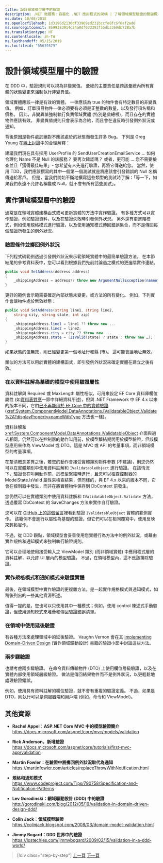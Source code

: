 ```yaml
---
title: 設計領域模型層中的驗證
description: .NET 微服務：容器化 .NET 應用程式的架構 | 了解領域模型驗證的關鍵概念。
ms.date: 10/08/2018
ms.openlocfilehash: 1d3196d2130df33969ed231bccfe0fc6f0af2ad8
ms.sourcegitcommit: 8699383914c24a0df033393f55db3369db728a7b
ms.translationtype: HT
ms.contentlocale: zh-TW
ms.lasthandoff: 05/15/2019
ms.locfileid: "65639579"
---
```

# <a name="design-validations-in-the-domain-model-layer"></a>設計領域模型層中的驗證

在 DDD 中，驗證規則可以視為非變異值。 彙總的主要責任是跨該彙總內所有實體的狀態變更來強制執行非變異值。

領域實體應該一律是有效的實體。 一律應該為 true 的物件會有特定數目的非變異值。 例如，訂單項目物件一律必須要有必須是正整數的數量，以及發行項名稱和價格。 因此，非變異值強制執行負責領域實體 (特別是彙總根)，而且存在的實體物件應該有效。 非變異值規則只會表示為合約，而且會在違反時引發例外狀況或通知。

背後原因是物件處於絕對不應該處於的狀態而發生許多 Bug。 下列是 Greg Young 在[線上討論](https://jeffreypalermo.com/2009/05/the-fallacy-of-the-always-valid-entity/)中的合理解釋：

建議我們現在具有採用 UserProfile 的 SendUserCreationEmailService ... 如何合理化 Name 不是 Null 的該服務？ 要再次確認嗎？ 或者，更可能 ... 您不需要檢查並且「獲得最佳結果」- 您希望有人先進行驗證，再將它傳送給您。 當然，使用 TDD，我們應該撰寫的其中一個第一個測試就是將應該會引發錯誤的 Null 名稱傳送給客戶。 但是，當我們開始不斷地撰寫這些類型的測試時了解：「等一下，如果我們永遠不允許名稱變成 Null，就不會有所有這些測試」。

## <a name="implement-validations-in-the-domain-model-layer"></a>實作領域模型層中的驗證

通常是在領域實體建構函式或可更新實體的方法中實作驗證。 有多種方式可以實作驗證，例如驗證資料，以及在驗證失敗時引發例外狀況。 另外還有更進階模式，例如使用規格模式進行驗證，以及使用通知模式傳回錯誤集合，而不是傳回每個驗證所發生的例外狀況。

### <a name="validate-conditions-and-throw-exceptions"></a>驗證條件並擲回例外狀況

下列程式碼範例透過引發例外狀況來示範領域實體中的最簡單驗證方法。 在本節結尾的參考資料表中，您可以看到根據我們先前討論過之模式的更進階實作連結。

```csharp
public void SetAddress(Address address)
{
    _shippingAddress = address?? throw new ArgumentNullException(nameof(address));
}
```

更好的範例會示範需要確定內部狀態未變更，或方法的所有變化。 例如，下列實作會讓物件處於無效狀態：

```csharp
public void SetAddress(string line1, string line2,
    string city, string state, int zip)
{
    _shippingAddress.line1 = line1 ?? throw new ...
    _shippingAddress.line2 = line2;
    _shippingAddress.city = city ?? throw new ...
    _shippingAddress.state = (IsValid(state) ? state : throw new …);
}
```

如果狀態的值無效，則已經變更第一個地址行和縣 (市)。 這可能會讓地址無效。

類似的方法可以用於實體的建構函式，即引發例外狀況來確定實體在建立之後有效。

### <a name="use-validation-attributes-in-the-model-based-on-data-annotations"></a>在以資料註解為基礎的模型中使用驗證屬性

資料註解與 Required 或 MaxLength 屬性相似，可用來設定 EF Core 資料庫欄位屬性 (如[資料表對應](infrastructure-persistence-layer-implemenation-entity-framework-core.md#table-mapping)一節中詳細資料所述)，但與 .NET Framework 中 EF 4.x 以來的版本不同，它們[已不再能用於 EF Core 中的實體驗證](https://github.com/aspnet/EntityFrameworkCore/issues/3680) (<xref:System.ComponentModel.DataAnnotations.IValidatableObject.Validate%2A?displayProperty=nameWithType> 方法也一樣)。

資料註解和 <xref:System.ComponentModel.DataAnnotations.IValidatableObject> 介面與過去相同，仍然可以在控制器的動作叫用前，於模型繫結期間用於模型驗證，但該模型應用來作為 ViewModel 或 DTO。這是 MVC 或 API 的考量事項，而非領域模型的考量事項。

在釐清概念差異之後，若您的動作會接受實體類別物件參數 (不建議)，則您仍然可以在實體類別中使用資料註解和 `IValidatableObject` 進行驗證。 在該情況下，驗證會在叫用動作前，於模型繫結時進行，且您可以檢查控制器的 ModelState.IsValid 屬性來檢查結果，但同樣的，與 EF 4.x 以來的版本不同，它會在控制器中發生，而非在將實體物件保存到 DbContext 前發生。

您仍然可以在實體類別中使用資料註解和 `IValidatableObject.Validate` 方法，透過覆寫 DbContext 的 SaveChanges 方法來實作自訂驗證。

您可以在 [GitHub 上的這個留言](https://github.com/aspnet/EntityFrameworkCore/issues/3680#issuecomment-155502539)裡看到驗證 `IValidatableObject` 實體的範例實作。 該範例不會進行以屬性為基礎的驗證，但它們可以在相同覆寫中，使用反映來輕鬆實作。

不過，從 DDD 觀點，領域模型會妥善使用您實體行為方法中的例外狀況，或藉由實作規格和通知模式來強制執行驗證規則。

它可以合理地使用接受輸入之 ViewModel 類別 (而非領域實體) 中應用程式層的資料註解，以允許 UI 層內的模型驗證。 不過，在領域模型內，這不應該排除驗證。

### <a name="validate-entities-by-implementing-the-specification-pattern-and-the-notification-pattern"></a>實作規格模式和通知模式來驗證實體

最後，在領域模型中實作驗證的更複雜方法，是一起實作規格模式與通知模式，如稍後列出的一些其他資源所述。

值得一提的是，您也可以只使用其中一種模式；例如，使用 control 陳述式手動驗證，但使用通知模式來堆疊和傳回驗證錯誤清單。

### <a name="use-deferred-validation-in-the-domain"></a>在領域中使用延後驗證

有各種方法來處理領域中的延後驗證。 Vaughn Vernon 會在其 [Implementing Domain-Driven Design](https://www.amazon.com/Implementing-Domain-Driven-Design-Vaughn-Vernon/dp/0321834577) (實作領域驅動設計) 書籍的驗證小節中討論這些方法。

### <a name="two-step-validation"></a>兩步驟驗證

也請考慮兩步驟驗證。 在命令資料傳輸物件 (DTO) 上使用欄位層級驗證，以及在實體內部使用領域層級驗證。 做法是傳回結果物件而不是例外狀況，以更輕鬆地處理驗證錯誤。

例如，使用具有資料註解的欄位驗證，就不會有重複的驗證定義。 不過，如果是 DTO，則執行可以是伺服器端和用戶端 (例如，命令和 ViewModel)。

## <a name="additional-resources"></a>其他資源

- **Rachel Appel：ASP.NET Core MVC 中的模型驗證簡介** \
  <https://docs.microsoft.com/aspnet/core/mvc/models/validation>

- **Rick Anderson，新增驗證** \
  <https://docs.microsoft.com/aspnet/core/tutorials/first-mvc-app/validation>

- **Martin Fowler：在驗證中將擲回例外狀況取代為通知** \
  <https://martinfowler.com/articles/replaceThrowWithNotification.html>

- **規格和通知模式** \
  <https://www.codeproject.com/Tips/790758/Specification-and-Notification-Patterns>

- **Lev Gorodinski：網域驅動設計 (DDD) 中的驗證** \
  <http://gorodinski.com/blog/2012/05/19/validation-in-domain-driven-design-ddd/>

- **Colin Jack：領域模型驗證** \
  <https://colinjack.blogspot.com/2008/03/domain-model-validation.html>

- **Jimmy Bogard：DDD 世界中的驗證** \
  <https://lostechies.com/jimmybogard/2009/02/15/validation-in-a-ddd-world/>

> [!div class="step-by-step"]
> [上一頁](enumeration-classes-over-enum-types.md)
> [下一頁](client-side-validation.md)
